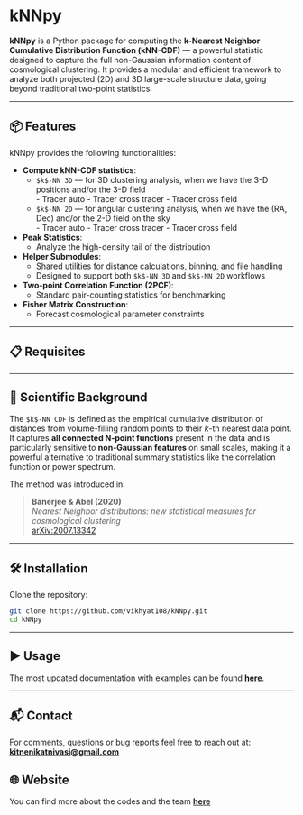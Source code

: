 # kNNpy

**kNNpy** is a Python package for computing the **k-Nearest Neighbor Cumulative Distribution Function (kNN-CDF)** — a powerful statistic designed to capture the full non-Gaussian information content of cosmological clustering. It provides a modular and efficient framework to analyze both projected (2D) and 3D large-scale structure data, going beyond traditional two-point statistics.

---

## 📦 Features

kNNpy provides the following functionalities:

- **Compute kNN-CDF statistics**:
  - `$k$-NN 3D` — for 3D clustering analysis, when we have the 3-D positions and/or the 3-D field    
        - Tracer auto
        - Tracer cross tracer
        - Tracer cross field
  - `$k$-NN 2D` — for angular clustering analysis, when we have the (RA, Dec) and/or the 2-D field on the sky   
        - Tracer auto
        - Tracer cross tracer
        - Tracer cross field
- **Peak Statistics**:
  - Analyze the high-density tail of the distribution  
- **Helper Submodules**:
  - Shared utilities for distance calculations, binning, and file handling  
  - Designed to support both `$k$-NN 3D` and `$k$-NN 2D` workflows
- **Two-point Correlation Function (2PCF)**:
  - Standard pair-counting statistics for benchmarking  
- **Fisher Matrix Construction**:
  - Forecast cosmological parameter constraints  

---

## 📋 Requisites

---

## 🔬 Scientific Background

The `$k$-NN CDF` is defined as the empirical cumulative distribution of distances from volume-filling random points to their *k*-th nearest data point. It captures **all connected N-point functions** present in the data and is particularly sensitive to **non-Gaussian features** on small scales, making it a powerful alternative to traditional summary statistics like the correlation function or power spectrum.

The method was introduced in:

> **Banerjee & Abel (2020)**  
> *Nearest Neighbor distributions: new statistical measures for cosmological clustering*  
> [arXiv:2007.13342](https://arxiv.org/abs/2007.13342)

---

## 🛠 Installation

Clone the repository:

```bash
git clone https://github.com/vikhyat108/kNNpy.git
cd kNNpy
```
---

## ▶️ Usage

The most updated documentation with examples can be found [**here**](https://github.com/vikhyat108/kNNpy/tree/main/pdoc_Documentation/index.html).

---

## 📬 Contact

For comments, questions or bug reports feel free to reach out at:  
**kitnenikatnivasi@gmail.com**


## 🌐 Website

You can find more about the codes and the team [**here**](https://kitnenikatnivasi.github.io)

